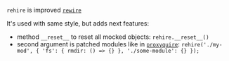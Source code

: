 `rehire` is improved [`rewire`](https://github.com/jhnns/rewire)

It's used with same style, but adds next features:
- method `__reset__` to reset all mocked objects: `rehire.__reset__()`
- second argument is patched modules like in [`proxyquire`](https://github.com/thlorenz/proxyquire):
  `rehire('./my-mod', { 'fs': { rmdir: () => {} }, './some-module': {} });`